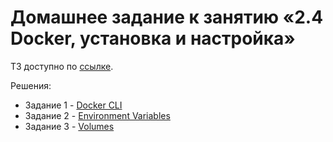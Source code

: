 # Домашнее задание к занятию «2.4 Docker, установка и настройка»

ТЗ доступно по [ссылке](https://github.com/netology-code/ndse-homeworks/tree/v2/009-docker).

Решения:
* Задание 1 - [Docker CLI](1.DockerCLI.md)
* Задание 2 - [Environment Variables](2.EnvironmentVariables.md)
* Задание 3 - [Volumes](3.Volumes.md)

